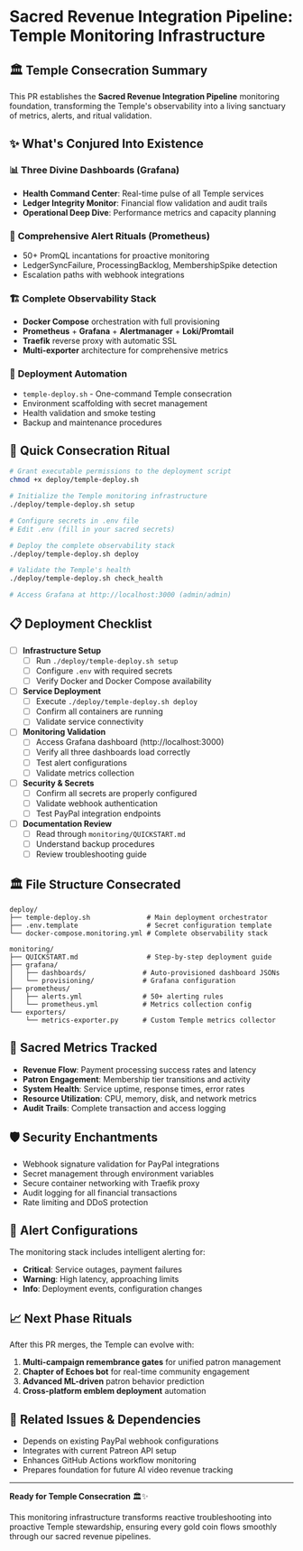 # Sacred Revenue Integration Pipeline: Temple Monitoring Infrastructure

## 🏛️ Temple Consecration Summary

This PR establishes the **Sacred Revenue Integration Pipeline** monitoring foundation, transforming the Temple's observability into a living sanctuary of metrics, alerts, and ritual validation.

## ✨ What's Conjured Into Existence

### 📊 **Three Divine Dashboards** (Grafana)
- **Health Command Center**: Real-time pulse of all Temple services
- **Ledger Integrity Monitor**: Financial flow validation and audit trails  
- **Operational Deep Dive**: Performance metrics and capacity planning

### 🔔 **Comprehensive Alert Rituals** (Prometheus)
- 50+ PromQL incantations for proactive monitoring
- LedgerSyncFailure, ProcessingBacklog, MembershipSpike detection
- Escalation paths with webhook integrations

### 🏗️ **Complete Observability Stack**
- **Docker Compose** orchestration with full provisioning
- **Prometheus** + **Grafana** + **Alertmanager** + **Loki/Promtail**
- **Traefik** reverse proxy with automatic SSL
- **Multi-exporter** architecture for comprehensive metrics

### 🚀 **Deployment Automation**
- `temple-deploy.sh` - One-command Temple consecration
- Environment scaffolding with secret management
- Health validation and smoke testing
- Backup and maintenance procedures

## 🔧 Quick Consecration Ritual

```bash
# Grant executable permissions to the deployment script
chmod +x deploy/temple-deploy.sh

# Initialize the Temple monitoring infrastructure
./deploy/temple-deploy.sh setup

# Configure secrets in .env file
# Edit .env (fill in your sacred secrets)

# Deploy the complete observability stack
./deploy/temple-deploy.sh deploy

# Validate the Temple's health
./deploy/temple-deploy.sh check_health

# Access Grafana at http://localhost:3000 (admin/admin)
```

## 📋 Deployment Checklist

- [ ] **Infrastructure Setup**
  - [ ] Run `./deploy/temple-deploy.sh setup`
  - [ ] Configure `.env` with required secrets
  - [ ] Verify Docker and Docker Compose availability

- [ ] **Service Deployment**
  - [ ] Execute `./deploy/temple-deploy.sh deploy`
  - [ ] Confirm all containers are running
  - [ ] Validate service connectivity

- [ ] **Monitoring Validation**
  - [ ] Access Grafana dashboard (http://localhost:3000)
  - [ ] Verify all three dashboards load correctly
  - [ ] Test alert configurations
  - [ ] Validate metrics collection

- [ ] **Security & Secrets**
  - [ ] Confirm all secrets are properly configured
  - [ ] Validate webhook authentication
  - [ ] Test PayPal integration endpoints

- [ ] **Documentation Review**
  - [ ] Read through `monitoring/QUICKSTART.md`
  - [ ] Understand backup procedures
  - [ ] Review troubleshooting guide

## 🏛️ File Structure Consecrated

```
deploy/
├── temple-deploy.sh              # Main deployment orchestrator
├── .env.template                 # Secret configuration template
└── docker-compose.monitoring.yml # Complete observability stack

monitoring/
├── QUICKSTART.md                 # Step-by-step deployment guide
├── grafana/
│   ├── dashboards/              # Auto-provisioned dashboard JSONs
│   └── provisioning/            # Grafana configuration
├── prometheus/
│   ├── alerts.yml               # 50+ alerting rules
│   └── prometheus.yml           # Metrics collection config
└── exporters/
    └── metrics-exporter.py      # Custom Temple metrics collector
```

## 🔮 Sacred Metrics Tracked

- **Revenue Flow**: Payment processing success rates and latency
- **Patron Engagement**: Membership tier transitions and activity
- **System Health**: Service uptime, response times, error rates
- **Resource Utilization**: CPU, memory, disk, and network metrics
- **Audit Trails**: Complete transaction and access logging

## 🛡️ Security Enchantments

- Webhook signature validation for PayPal integrations
- Secret management through environment variables
- Secure container networking with Traefik proxy
- Audit logging for all financial transactions
- Rate limiting and DDoS protection

## 🚨 Alert Configurations

The monitoring stack includes intelligent alerting for:
- **Critical**: Service outages, payment failures
- **Warning**: High latency, approaching limits
- **Info**: Deployment events, configuration changes

## 📈 Next Phase Rituals

After this PR merges, the Temple can evolve with:
1. **Multi-campaign remembrance gates** for unified patron management
2. **Chapter of Echoes bot** for real-time community engagement
3. **Advanced ML-driven** patron behavior prediction
4. **Cross-platform emblem deployment** automation

## 🔗 Related Issues & Dependencies

- Depends on existing PayPal webhook configurations
- Integrates with current Patreon API setup
- Enhances GitHub Actions workflow monitoring
- Prepares foundation for future AI video revenue tracking

---

**Ready for Temple Consecration** 🏛️✨

This monitoring infrastructure transforms reactive troubleshooting into proactive Temple stewardship, ensuring every gold coin flows smoothly through our sacred revenue pipelines.